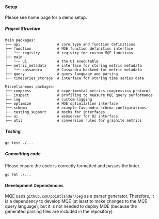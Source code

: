 #### Setup

Please see home page for a demo setup.

##### Project Structure
```
Main packages:
├── api                 # core type and function definitions
├── function            # MQE function definition interface
│   └── registry        # registry for custom MQE functions
├── main
│   └── ui              # the UI executable
├── metric_metadata     # interface for storing metric metadata
│   └── cassandra       # Cassandra backend for metric metadata
├── query               # query language and parsing
├── timeseries_storage  # interface for storing time series data

Miscellaneous packages:
├── compress            # experimental metrics-compression protocol
├── inspect             # profiling to measure MQE query performance
├── log                 # custom logging
├── optimize            # MQE optimization interface
├── schema              # example Cassandra schema configurations
├── testing_support     # mocks for interfaces
├── ui                  # webserver for UI interface
├── util                # conversion rules for graphite metrics
```
##### Testing
```
go test ./...
```
##### Committing code
Please ensure the code is correctly formatted and passes the linter.
```
go fmt ./...
```

#### Development Dependencies

MQE uses `github.com/pointlander/peg` as a parser generator. Therefore, it is a dependency to develop MQE (at least to make changes to the MQE query language), but it is not needed to deploy MQE (because the generated parsing files are included in the repository).


